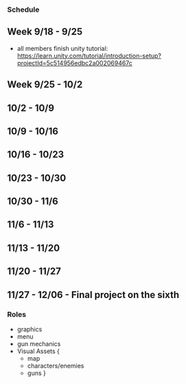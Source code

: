 ### Schedule

## Week 9/18 - 9/25 
 - all members finish unity tutorial: https://learn.unity.com/tutorial/introduction-setup?projectId=5c514956edbc2a002069467c
 
 
## Week 9/25 - **10/2**
 
## 10/2 - **10/9**

## 10/9 -  **10/16**

## 10/16 - **10/23**

## 10/23 - **10/30**

## 10/30 - **11/6**

## 11/6 - **11/13**

## 11/13 - **11/20**

## 11/20 - **11/27**

## 11/27 - **12/06 - Final project on the sixth**


### Roles
 - graphics
 - menu
 - gun mechanics
 - Visual Assets {
    - map
    - characters/enemies
    - guns
 }
 

